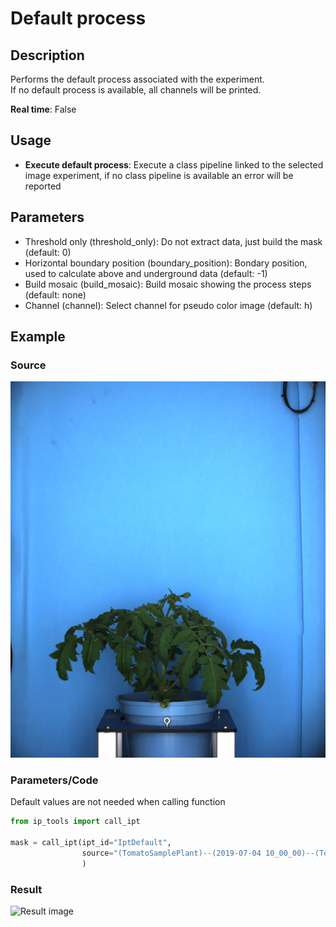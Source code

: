 # Default process
## Description
Performs the default process associated with the experiment.<br>
If no default process is available, all channels will be printed.<br>

**Real time**: False
## Usage
- **Execute default process**: Execute a class pipeline linked to the selected image experiment, if no class pipeline is available an error will be reported
## Parameters
- Threshold only (threshold_only): Do not extract data, just build the mask (default: 0)
- Horizontal boundary position (boundary_position): Bondary position, used to calculate above and underground data (default: -1)
- Build mosaic (build_mosaic): Build mosaic showing the process steps (default: none)
- Channel (channel): Select channel for pseudo color image (default: h)
## Example
### Source
![Source image](images/tomato_sample_plant.jpg)

### Parameters/Code
Default values are not needed when calling function
```python
from ip_tools import call_ipt

mask = call_ipt(ipt_id="IptDefault",
                source="(TomatoSamplePlant)--(2019-07-04 10_00_00)--(TomatoSampleExperiment)--(vis-side0).jpg",
                )
```
### Result
![Result image](images/ipt_Default_process.gif)